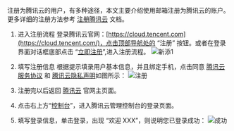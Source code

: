 注册为腾讯云的用户，有多种途径，本文主要介绍使用邮箱注册为腾讯云的账户。更多详细的注册方法参考 [注册腾讯云](https://cloud.tencent.com/document/product/378/9603) 文档。
1. 进入注册流程
登录腾讯云官网：[https://cloud.tencent.com](https://cloud.tencent.com/)，点击顶部导航处的 “注册” 按钮。或者在登录界面对话框底部点击 “[立即注册](https://cloud.tencent.com/register?s_url=https%3A%2F%2Fcloud.tencent.com%2F%3FfromSource%3Dgwzcw.184926.184926.184926%26gclid%3DEAIaIQobChMI2Yb69OGQ2QIVzxOPCh3RKwUiEAAYASAAEgIthPD_BwE)”,进入注册流程。
![新添1](https://mc.qcloudimg.com/static/img/ae6cef5c215bc6d1099138026ddd7dbc/image.jpg)

2. 填写注册信息
根据提示填录用户基本信息，并且绑定手机，点击同意 [腾讯云服务协议](https://cloud.tencent.com/document/product/301/1967) 和 [腾讯云隐私声明](https://cloud.tencent.com/document/product/301/11470)如图所示：
![注册](https://mc.qcloudimg.com/static/img/8ea760d93740b4f84848688c75b3551e/image.jpg)
4. 注册完以后返回 [腾讯云](https://cloud.tencent.com/) 官网主页面。
5. 点击右上方“[控制台](https://cloud.tencent.com/login?s_url=https%3A%2F%2Fconsole.cloud.tencent.com%2F)”，进入腾讯云管理控制台的登录页面。
6. 填写登录信息，单击登录，出现 “欢迎 XXX”，则说明您已登录成功：
![成功](https://mc.qcloudimg.com/static/img/adf510c36b8a412d336368a33451d98a/image.jpg)
